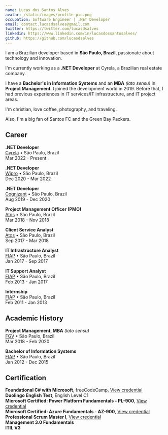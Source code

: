 ```yaml
---
name: Lucas dos Santos Alves
avatar: /static/images/profile-pic.png
occupation: Software Engineer | .NET Developer
email: contact.lucasdsalves@gmail.com
twitter: https://twitter.com/lucasdsalves
linkedin: https://www.linkedin.com/in/lucasdossantosalves/
github: https://github.com/lucasdsalves
---
```


I am a Brazilian developer based in <b>São Paulo, Brazil</b>, passionate about technology and innovation.

I'm currently working as a <b>.NET Developer</b> at Cyrela, a Brazilian real estate company.

I have a <b>Bachelor's in Information Systems</b> and an <b>MBA</b> <i>(lato sensu)</i> in <b>Project Management</b>. I joined the development world in 2019. Before that, I had previous experiences in IT services/IT infrastructure, and IT project areas.

I'm christian, love coffee, photography, and traveling.

Also, I'm a big fan of Santos FC and the Green Bay Packers.

## Career

**.NET Developer** <br />
<a href="https://www.cyrela.com.br/" target="_blank">Cyrela</a> • São Paulo, Brazil <br />
Mar 2022 - Present

**.NET Developer** <br />
<a href="https://www.wipro.com/" target="_blank">Wipro</a> • São Paulo, Brazil <br />
Dec 2020 - Mar 2022

**.NET Developer** <br />
<a href="https://www.cognizant.com/" target="_blank">Cognizant</a> • São Paulo, Brazil <br />
Aug 2019 - Dec 2020

**Project Management Officer (PMO)** <br />
<a href="https://atos.net/" target="_blank">Atos</a> • São Paulo, Brazil <br />
Mar 2018 - Nov 2018

**Client Service Analyst** <br />
<a href="https://atos.net/" target="_blank">Atos</a> • São Paulo, Brazil <br />
Sep 2017 - Mar 2018

**IT Infrastructure Analyst** <br />
<a href="https://fiap.com.br/" target="_blank">FIAP</a> • São Paulo, Brazil <br />
Jan 2017 - Sep 2017

**IT Support Analyst** <br />
<a href="https://fiap.com.br/" target="_blank">FIAP</a> • São Paulo, Brazil <br />
Feb 2013 - Jan 2017

**Internship** <br />
<a href="https://fiap.com.br/" target="_blank">FIAP</a> • São Paulo, Brazil <br />
Feb 2011 - Jan 2013

## Academic History

**Project Management, MBA** <i>(lato sensu)</i> <br />
<a href="https://portal.fgv.br/" target="_blank">FGV</a> • São Paulo, Brazil <br />
Mar 2018 - Feb 2020

**Bachelor of Information Systems** <br />
<a href="https://www.fiap.com.br/" target="_blank">FIAP</a> • São Paulo, Brazil <br />
Jan 2012 - Dec 2015

## Certification

<b>Foundational C# with Microsoft</b>, freeCodeCamp, <a href="https://www.freecodecamp.org/certification/lucasdsalves/foundational-c-sharp-with-microsoft" target="_blank">View credential</a><br/>
<b>Duolingo English Test</b>, English Level C1<br/>
<b>Microsoft Certified: Power Platform Fundamentals - PL-900</b>, <a href="https://www.credly.com/badges/7b2fa71d-02dd-4972-afa9-df24b979be7f" target="_blank">View credential</a><br />
<b>Microsoft Certified: Azure Fundamentals - AZ-900</b>, <a href="https://www.credly.com/badges/ed63080e-3822-4693-9633-1f3c3f34e594" target="_blank">View credential</a><br />
<b>Professional Scrum Master I</b>, <a href="https://www.credly.com/badges/c9b28761-bee8-4138-b76f-a045cc1266ac" target="_blank">View credential</a> <br />
<b>Management 3.0 Fundamentals</b> <br />
<b>ITIL V3</b>
